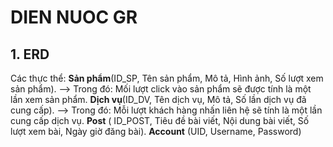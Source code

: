 # DIEN NUOC GR
## 1. ERD 
Các thực thể:
**Sản phẩm**(ID_SP, Tên sản phẩm, Mô tả, Hình ảnh, Số lượt xem sản phẩm).
  --> Trong đó: Mối lượt click vào sản phẩm sẽ được tính là một lần xem sản phẩm.
**Dịch vụ**(ID_DV, Tên dịch vụ, Mô tả, Số lần dịch vụ đã cung cấp). 
  --> Trong đó: Mỗi lượt khách hàng nhấn liên hệ sẽ tính là một lần cung cấp dịch vụ.
**Post** ( ID_POST, Tiêu đề bài viết, Nội dung bài viết, Số lượt xem bài, Ngày giờ đăng bài).
**Account** (UID, Username, Password)
